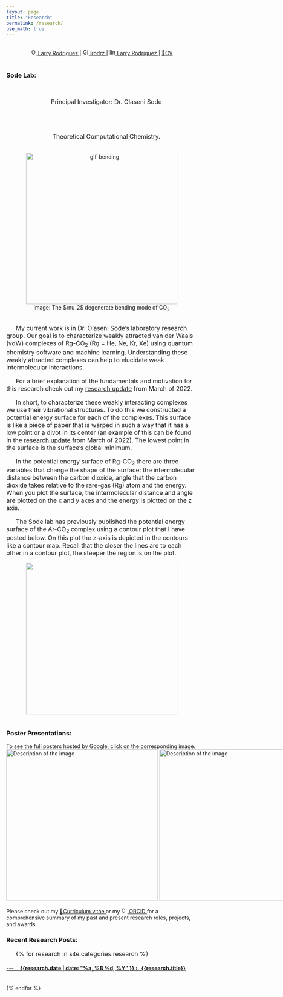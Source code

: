 ```yaml
---
layout: page
title: "Research"
permalink: /research/
use_math: true
---
```

<style type="text/css" media="screen">
.center {
  text-align: center;
}
p { text-indent: 25px;
    font-size: 16px; 
}
grid {
  display: grid;
  grid-template-columns: repeat(2, 1fr);
  grid-gap: 5px;
}
noind {
  text-indent: 0;
}
</style> 

<br>

<!-- Professional Socials -->
<div class="center">

<a href="https://orcid.org/0000-0002-2527-7204">
    <img alt="ORCID logo" src="https://info.orcid.org/wp-content/uploads/2019/11/orcid_16x16.png" width="16" height="16" />
    Larry Rodriguez
</a> |
<a href="https://github.com/lrodrz">
    <img alt="GitHub logo" src="https://github.githubassets.com/images/modules/logos_page/GitHub-Mark.png" width="16" height="16" />
    lrodrz
</a> |
<a href="https://www.linkedin.com/in/larry-r-073154203">
    <img alt="linkedinlogo" src="https://i.ibb.co/d25fhd6/In-Blue-96-2x.png" width="16" height="16" />
    Larry Rodriguez
</a> |
<a href="https://docs.google.com/document/d/1-94z5pGH82ASRE35aLlTAT7hAanZYivD/edit?usp=sharing&ouid=105026313310214492121&rtpof=true&sd=true">📄CV</a>

</div>
<!-- end Professional Socials -->

<br>

<h3> Sode Lab: </h3>
<div class="center">

<br>

Principal Investigator: Dr. Olaseni Sode

<br><br>

Theoretical Computational Chemistry.

</div>

<br>

<div class="center">
<img src="https://i.ibb.co/YLX2tXt/gif-bending.gif" alt="gif-bending" width="400">
<br>
<p2>Image: The $\nu_2$ degenerate bending mode of CO<sub>2</sub>
</p2>
</div>

<br>

<p>
My current work is in Dr. Olaseni Sode’s laboratory research group. Our goal is to characterize weakly attracted van der Waals (vdW) complexes of Rg-CO<sub>2</sub> (Rg = He, Ne, Kr, Xe) using quantum chemistry software and machine learning. Understanding these weakly attracted complexes can help to elucidate weak intermolecular interactions.</p>

For a brief explanation of the fundamentals and motivation for this research check out my <a href='/research/2022/03/27/Research.html'>research update</a> from March of 2022. 

In short, to characterize these weakly interacting complexes we use their vibrational structures. To do this we constructed a potential energy surface for each of the complexes. This surface is like a piece of paper that is warped in such a way that it has a low point or a divot in its center (an example of this can be found in the <a href='/research/2022/03/27/Research.html'>research update</a> from March of 2022). The lowest point in the surface is the surface’s global minimum. 

In the potential energy surface of Rg-CO$_2$ there are three variables that change the shape of the surface: the intermolecular distance between the carbon dioxide, angle that the carbon dioxide takes relative to the rare-gas (Rg) atom and the energy. When you plot the surface, the intermolecular distance and angle are plotted on the x and y axes and the energy is plotted on the z axis. 

The Sode lab has previously published the potential energy surface of the Ar-CO$_2$ complex using a contour plot that I have posted below. On this plot the z-axis is depicted in the contours like a contour map. Recall that the closer the lines are to each other in a contour plot, the steeper the region is on the plot. 

<div class=center>
<img width=400 src="https://i.postimg.cc/gcTk6M0X/Screenshot-2024-01-25-191009.png">
</div>

<br>

<h3> Poster Presentations: </h3>

<noind>
To see the full posters hosted by Google, click on the corresponding image.
</noind>

<br>

<grid>
<a href="https://drive.google.com/file/d/123HAg7Stw1aC85T6fjwyEp8NL-7mKe3L/view?usp=sharing">
  <img src="https://i.postimg.cc/yNCN8nPq/Screenshot-2024-01-24-185329.png" alt="Description of the image" width=400>
</a> 

<a href="https://drive.google.com/file/d/1cXJYeNzG7MaTdwIn9Jovsx6JXt-10lM-/view?usp=sharing">
  <img src="https://i.postimg.cc/GhbVdDYM/Screenshot-2024-01-24-185407.png" alt="Description of the image" width=400>
</a>
</grid>

<br>

<noind>
Please check out my  <a href="https://docs.google.com/document/d/1-94z5pGH82ASRE35aLlTAT7hAanZYivD/edit?usp=sharing&ouid=105026313310214492121&rtpof=true&sd=true">📄Curriculum vitae </a> or my <a href="https://orcid.org/0000-0002-2527-7204">
    <img alt="ORCID logo" src="https://info.orcid.org/wp-content/uploads/2019/11/orcid_16x16.png" width="16" height="16" />
    ORCiD
</a> for a comprehensive summary of my past and present research roles, projects, and awards.
</noind>

<br>

<h3> Recent Research Posts: </h3>


{% for research in site.categories.research %}
  <h4> <a href="{{research.url}}">
  --- &nbsp; &nbsp; 
  {{research.date | date: "%a, %B %d, %Y" }}
  :
  &nbsp;
  {{research.title}}
  </a> 
  </h4>
  <br>
{% endfor %}
